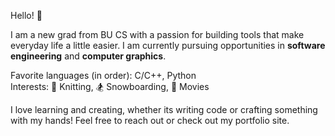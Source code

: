 Hello! 👋 

I am a new grad from BU CS with a passion for building tools that make everyday life a little easier. I am currently pursuing opportunities in **software engineering** and **computer graphics**.

  Favorite languages (in order): C/C++, Python   
  Interests: 🧶 Knitting, 🏂 Snowboarding, 🎥 Movies 

I love learning and creating, whether its writing code or crafting something with my hands! Feel free to reach out or check out my portfolio site.
<!--
**gwenstew/gwenstew** is a ✨ _special_ ✨ repository because its `README.md` (this file) appears on your GitHub profile.

Here are some ideas to get you started:

- 🔭 I’m currently working on ...
- 🌱 I’m currently learning ...
- 👯 I’m looking to collaborate on ...
- 🤔 I’m looking for help with ...
- 💬 Ask me about ...
- 📫 How to reach me: ...
- 😄 Pronouns: ...
- ⚡ Fun fact: ...
-->
